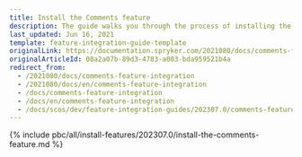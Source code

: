```yaml
---
title: Install the Comments feature
description: The guide walks you through the process of installing the Comments feature into your project.
last_updated: Jun 16, 2021
template: feature-integration-guide-template
originalLink: https://documentation.spryker.com/2021080/docs/comments-feature-integration
originalArticleId: 08a2a07b-89d3-4783-a003-bda959521b4a
redirect_from:
  - /2021080/docs/comments-feature-integration
  - /2021080/docs/en/comments-feature-integration
  - /docs/comments-feature-integration
  - /docs/en/comments-feature-integration
  - /docs/scos/dev/feature-integration-guides/202307.0/comments-feature-integration.html
---
```


{% include pbc/all/install-features/202307.0/install-the-comments-feature.md %} <!-- To edit, see /_includes/pbc/all/install-features/202307.0/install-the-comments-feature.md -->
